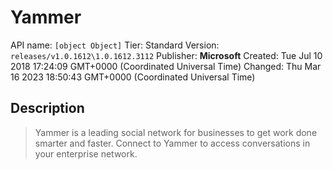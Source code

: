 # Yammer
API name: `[object Object]`
Tier: Standard
Version: `releases/v1.0.1612\1.0.1612.3112`
Publisher: **Microsoft**
Created: Tue Jul 10 2018 17:24:09 GMT+0000 (Coordinated Universal Time)
Changed: Thu Mar 16 2023 18:50:43 GMT+0000 (Coordinated Universal Time)

## Description
> Yammer is a leading social network for businesses to get work done smarter and faster. Connect to Yammer to access conversations in your enterprise network.
